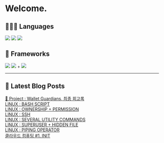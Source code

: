 # Welcome.

## 🧑🏻‍💻 Languages

<p>
    <img src="https://img.shields.io/badge/TypeScript-3178C6?style=flat-square&logo=TypeScript&logoColor=white"/> 
  <img src="https://img.shields.io/badge/JavaScript-F7DF1E?style=flat-square&logo=JavaScript&logoColor=white"/> 
  <img src="https://img.shields.io/badge/Java-5382A1?style=flat-square&logo=openjdk&logoColor=white"/>
</p>

## 📘 Frameworks 

<p>
  <img src="https://img.shields.io/badge/React-61DAFB?style=flat-square&logo=React&logoColor=black"/>
  <img src="https://img.shields.io/badge/Vue.js-4FC08D?style=flat-square&logo=Vue.js&logoColor=white"/>
+ <img src="https://img.shields.io/badge/Next.js-000000?style=flat-square&logo=Next.js&logoColor=white"/>
</p>




---


## 📕 Latest Blog Posts

<a href="https://wonbin109.tistory.com/111">📌 Project : Wallet Guardians, 최종 회고록</a></br><a href=https://wonbin109.tistory.com/139>LINUX : BASH SCRIPT</a></br><a href=https://wonbin109.tistory.com/138>LINUX : OWNERSHIP + PERMISSION</a></br><a href=https://wonbin109.tistory.com/137>LINUX : SSH</a></br><a href=https://wonbin109.tistory.com/136>LINUX : SEVERAL UTILITY COMMANDS</a></br><a href=https://wonbin109.tistory.com/135>LINUX : SUPERUSER + HIDDEN FILE</a></br><a href=https://wonbin109.tistory.com/134>LINUX : PIPING OPERATOR</a></br><a href=https://wonbin109.tistory.com/133>클라우드 컴퓨팅 #1. INIT</a></br>